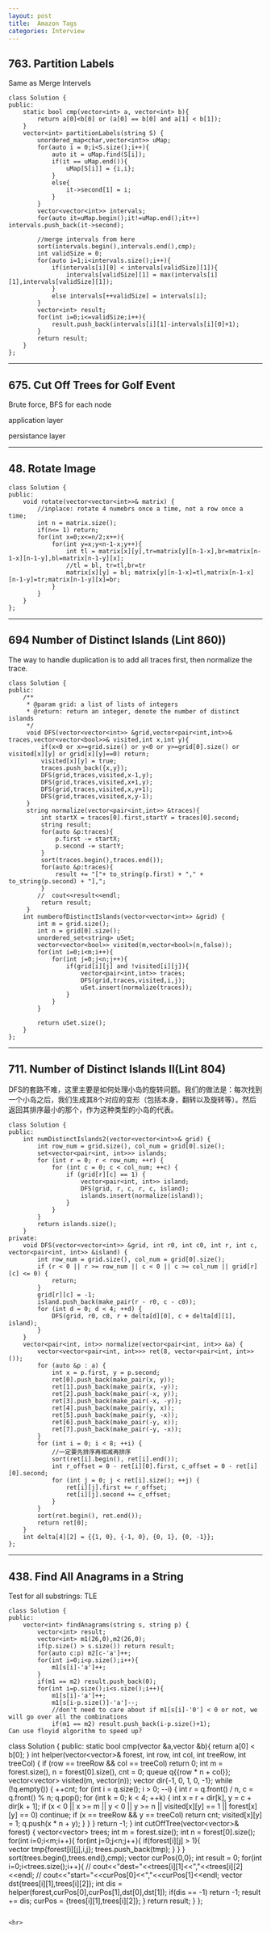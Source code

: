 ```yaml
---
layout: post
title:  Amazon Tags
categories: Interview
---
```


## 763. Partition Labels
Same as Merge Intervels
```
class Solution {
public:
    static bool cmp(vector<int> a, vector<int> b){
        return a[0]<b[0] or (a[0] == b[0] and a[1] < b[1]);
    }
    vector<int> partitionLabels(string S) {
        unordered_map<char,vector<int>> uMap;
        for(auto i = 0;i<S.size();i++){
            auto it = uMap.find(S[i]);
            if(it == uMap.end()){
                uMap[S[i]] = {i,i};
            }
            else{
                it->second[1] = i;
            }
        }
        vector<vector<int>> intervals;
        for(auto it=uMap.begin();it!=uMap.end();it++) intervals.push_back(it->second);
        
        //merge intervals from here
        sort(intervals.begin(),intervals.end(),cmp);
        int validSize = 0;
        for(auto i=1;i<intervals.size();i++){
            if(intervals[i][0] < intervals[validSize][1]){
                intervals[validSize][1] = max(intervals[i][1],intervals[validSize][1]);
            }
            else intervals[++validSize] = intervals[i];
        }
        vector<int> result;
        for(int i=0;i<=validSize;i++){
            result.push_back(intervals[i][1]-intervals[i][0]+1);
        }
        return result;
    }
};
```
<hr>

## 675. Cut Off Trees for Golf Event
Brute force, BFS for each node

application layer

persistance layer

<hr>

## 48. Rotate Image
```
class Solution {
public:
    void rotate(vector<vector<int>>& matrix) {
        //inplace: rotate 4 numebrs once a time, not a row once a time;
        int n = matrix.size();
        if(n<= 1) return;
        for(int x=0;x<=n/2;x++){
            for(int y=x;y<n-1-x;y++){
                int tl = matrix[x][y],tr=matrix[y][n-1-x],br=matrix[n-1-x][n-1-y],bl=matrix[n-1-y][x];
                //tl = bl, tr=tl,br=tr
                matrix[x][y] = bl; matrix[y][n-1-x]=tl,matrix[n-1-x][n-1-y]=tr;matrix[n-1-y][x]=br;
            }
        }
    }
};
```

<hr>

## 694 Number of Distinct Islands (Lint 860))
The way to handle duplication is to add all traces first, then normalize the trace.
```
class Solution {
public:
    /**
     * @param grid: a list of lists of integers
     * @return: return an integer, denote the number of distinct islands
     */
     void DFS(vector<vector<int>> &grid,vector<pair<int,int>>& traces,vector<vector<bool>>& visited,int x,int y){
         if(x<0 or x>=grid.size() or y<0 or y>=grid[0].size() or visited[x][y] or grid[x][y]==0) return;
         visited[x][y] = true;
         traces.push_back({x,y});
         DFS(grid,traces,visited,x-1,y);
         DFS(grid,traces,visited,x+1,y);
         DFS(grid,traces,visited,x,y+1);
         DFS(grid,traces,visited,x,y-1);
     }
     string normalize(vector<pair<int,int>> &traces){
         int startX = traces[0].first,startY = traces[0].second;
         string result;
         for(auto &p:traces){
             p.first -= startX;
             p.second -= startY;
         }
         sort(traces.begin(),traces.end());
         for(auto &p:traces){
             result += "["+ to_string(p.first) + "," + to_string(p.second) + "],";
         }
        //  cout<<result<<endl;
         return result;
     }
    int numberofDistinctIslands(vector<vector<int>> &grid) {
        int m = grid.size();
        int n = grid[0].size();
        unordered_set<string> uSet;
        vector<vector<bool>> visited(m,vector<bool>(n,false));
        for(int i=0;i<m;i++){
            for(int j=0;j<n;j++){
                if(grid[i][j] and !visited[i][j]){
                    vector<pair<int,int>> traces;
                    DFS(grid,traces,visited,i,j);
                    uSet.insert(normalize(traces));
                }
            }
        }
        
        return uSet.size();
    }
};

```

<hr>

## 711. Number of Distinct Islands II(Lint 804)
DFS的套路不难，这里主要是如何处理小岛的旋转问题。我们的做法是：每次找到一个小岛之后，我们生成其8个对应的变形（包括本身，翻转以及旋转等）。然后返回其排序最小的那个，作为这种类型的小岛的代表。
```
class Solution {
public:
    int numDistinctIslands2(vector<vector<int>>& grid) {
        int row_num = grid.size(), col_num = grid[0].size();
        set<vector<pair<int, int>>> islands;
        for (int r = 0; r < row_num; ++r) {
            for (int c = 0; c < col_num; ++c) {
                if (grid[r][c] == 1) {
                    vector<pair<int, int>> island;
                    DFS(grid, r, c, r, c, island);
                    islands.insert(normalize(island));
                }
            }
        }
        return islands.size();
    }
private:
    void DFS(vector<vector<int>> &grid, int r0, int c0, int r, int c, vector<pair<int, int>> &island) {
        int row_num = grid.size(), col_num = grid[0].size();
        if (r < 0 || r >= row_num || c < 0 || c >= col_num || grid[r][c] <= 0) {
            return;
        }
        grid[r][c] = -1;
        island.push_back(make_pair(r - r0, c - c0));
        for (int d = 0; d < 4; ++d) {
            DFS(grid, r0, c0, r + delta[d][0], c + delta[d][1], island);
        }
    }
    vector<pair<int, int>> normalize(vector<pair<int, int>> &a) {
        vector<vector<pair<int, int>>> ret(8, vector<pair<int, int>>());
        for (auto &p : a) {
            int x = p.first, y = p.second;
            ret[0].push_back(make_pair(x, y));
            ret[1].push_back(make_pair(x, -y));
            ret[2].push_back(make_pair(-x, y));
            ret[3].push_back(make_pair(-x, -y));
            ret[4].push_back(make_pair(y, x));
            ret[5].push_back(make_pair(y, -x));
            ret[6].push_back(make_pair(-y, x));
            ret[7].push_back(make_pair(-y, -x));
        }
        for (int i = 0; i < 8; ++i) {
            //一定要先排序再相减再排序
            sort(ret[i].begin(), ret[i].end());
            int r_offset = 0 - ret[i][0].first, c_offset = 0 - ret[i][0].second;
            for (int j = 0; j < ret[i].size(); ++j) {
                ret[i][j].first += r_offset;
                ret[i][j].second += c_offset;
            }
        }
        sort(ret.begin(), ret.end());
        return ret[0];
    } 
    int delta[4][2] = {{1, 0}, {-1, 0}, {0, 1}, {0, -1}};
};
```
<hr>

## 438. Find All Anagrams in a String
Test for all substrings: TLE

```
class Solution {
public:
    vector<int> findAnagrams(string s, string p) {
        vector<int> result;
        vector<int> m1(26,0),m2(26,0);
        if(p.size() > s.size()) return result;
        for(auto c:p) m2[c-'a']++;
        for(int i=0;i<p.size();i++){
            m1[s[i]-'a']++;
        }
        if(m1 == m2) result.push_back(0);
        for(int i=p.size();i<s.size();i++){
            m1[s[i]-'a']++;
            m1[s[i-p.size()]-'a']--;
            //don't need to care about if m1[s[i]-'0'] < 0 or not, we will go over all the combinations
            if(m1 == m2) result.push_back(i-p.size()+1);
Can use floyid algorithm to speed up?
```
class Solution {
public:
    static bool cmp(vector<int> &a,vector<int> &b){
        return a[0] < b[0];
    }
    int helper(vector<vector<int>>& forest, int row, int col, int treeRow, int treeCol) {
        if (row == treeRow && col == treeCol) return 0;
        int m = forest.size(), n = forest[0].size(), cnt = 0;
        queue<int> q{{row * n + col}};
        vector<vector<int>> visited(m, vector<int>(n));
        vector<int> dir{-1, 0, 1, 0, -1};
        while (!q.empty()) {
            ++cnt;
            for (int i = q.size(); i > 0; --i) {
                int r = q.front() / n, c = q.front() % n; q.pop();
                for (int k = 0; k < 4; ++k) {
                    int x = r + dir[k], y = c + dir[k + 1];
                    if (x < 0 || x >= m || y < 0 || y >= n || visited[x][y] == 1 || forest[x][y] == 0) continue;
                    if (x == treeRow && y == treeCol) return cnt;
                    visited[x][y] = 1;
                    q.push(x * n + y);
                }
            }
        }
        return -1;
    }
    int cutOffTree(vector<vector<int>>& forest) {
        vector<vector<int>> trees;
        int m = forest.size();
        int n = forest[0].size();
        for(int i=0;i<m;i++){
            for(int j=0;j<n;j++){
                if(forest[i][j] > 1){  
                    vector<int> tmp{forest[i][j],i,j};
                    trees.push_back(tmp);
                }
            }
        }
        sort(trees.begin(),trees.end(),cmp);
        vector<int> curPos{0,0};
        int result = 0;
        for(int i=0;i<trees.size();i++){
            // cout<<"dest="<<trees[i][1]<<","<<trees[i][2]<<endl;
            // cout<<"start="<<curPos[0]<<","<<curPos[1]<<endl;
            vector<int> dst{trees[i][1],trees[i][2]};
            int dis = helper(forest,curPos[0],curPos[1],dst[0],dst[1]);
            if(dis == -1) return -1;
            result += dis;
            curPos = {trees[i][1],trees[i][2]};
        }
        return result;
    }
};
```

<hr>
